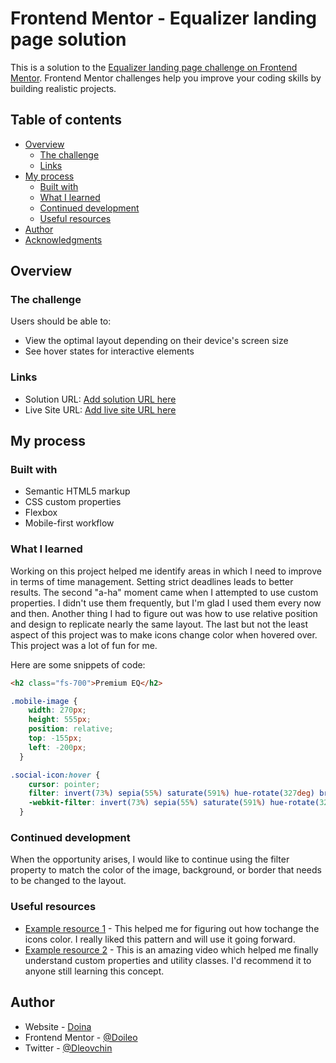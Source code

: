 # Frontend Mentor - Equalizer landing page solution

This is a solution to the [Equalizer landing page challenge on Frontend Mentor](https://www.frontendmentor.io/challenges/equalizer-landing-page-7VJ4gp3DE). Frontend Mentor challenges help you improve your coding skills by building realistic projects. 

## Table of contents

- [Overview](#overview)
  - [The challenge](#the-challenge)
  - [Links](#links)
- [My process](#my-process)
  - [Built with](#built-with)
  - [What I learned](#what-i-learned)
  - [Continued development](#continued-development)
  - [Useful resources](#useful-resources)
- [Author](#author)
- [Acknowledgments](#acknowledgments)
 

## Overview

### The challenge

Users should be able to:

- View the optimal layout depending on their device's screen size
- See hover states for interactive elements


### Links

- Solution URL: [Add solution URL here](https://www.frontendmentor.io/solutions/responsive-landing-page-B1U12oOXc)
- Live Site URL: [Add live site URL here](https://doileo.github.io/equalizer-land-pg/)

## My process

### Built with

- Semantic HTML5 markup
- CSS custom properties
- Flexbox
- Mobile-first workflow


### What I learned

Working on this project helped me identify areas in which I need to improve in terms of time management. Setting strict deadlines leads to better results.
The second "a-ha" moment came when I attempted to use custom properties. I didn't use them frequently, but I'm glad I used them every now and then.
Another thing I had to figure out was how to use relative position and design to replicate nearly the same layout.
The last but not the least aspect of this project was to make icons change color when hovered over.
This project was a lot of fun for me.

Here are some snippets of code:

```html
<h2 class="fs-700">Premium EQ</h2>
```
```css
.mobile-image {
    width: 270px;
    height: 555px;
    position: relative;
    top: -155px;
    left: -200px;
  }
```
```css
.social-icon:hover {
    cursor: pointer;
    filter: invert(73%) sepia(55%) saturate(591%) hue-rotate(327deg) brightness(106%) contrast(102%);
    -webkit-filter: invert(73%) sepia(55%) saturate(591%) hue-rotate(327deg) brightness(106%) contrast(102%);
  }
```


### Continued development

When the opportunity arises, I would like to continue using the filter property to match the color of the image, background, or border that needs to be changed to the layout.


### Useful resources

- [Example resource 1](https://css-tricks.com/almanac/properties/f/filter/) - This helped me for figuring out how tochange the icons color. I really liked this pattern and will use it going forward.
- [Example resource 2](https://www.youtube.com/watch?v=lRaL-8qZ0mM&t=3098s) - This is an amazing video which helped me finally understand custom properties and utility classes. I'd recommend it to anyone still learning this concept.


## Author

- Website - [Doina](https://doileo.github.io/equalizer-land-pg/)
- Frontend Mentor - [@Doileo](https://www.frontendmentor.io/profile/Doileo)
- Twitter - [@Dleovchin](https://twitter.com/DLeovchin)


